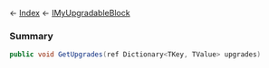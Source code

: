 ← [Index](Api-Index) ← [IMyUpgradableBlock](Sandbox.ModAPI.Ingame.IMyUpgradableBlock)

### Summary

```csharp
public void GetUpgrades(ref Dictionary<TKey, TValue> upgrades)
```

